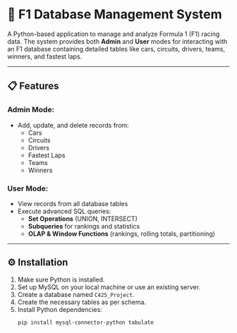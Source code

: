 # 🏁 F1 Database Management System

A Python-based application to manage and analyze Formula 1 (F1) racing data. The system provides both **Admin** and **User** modes for interacting with an F1 database containing detailed tables like cars, circuits, drivers, teams, winners, and fastest laps.

---

## 📋 Features

### Admin Mode:
- Add, update, and delete records from:
  - Cars
  - Circuits
  - Drivers
  - Fastest Laps
  - Teams
  - Winners

### User Mode:
- View records from all database tables
- Execute advanced SQL queries:
  - **Set Operations** (UNION, INTERSECT)
  - **Subqueries** for rankings and statistics
  - **OLAP & Window Functions** (rankings, rolling totals, partitioning)

---

## ⚙️ Installation

1. Make sure Python is installed.
2. Set up MySQL on your local machine or use an existing server.
3. Create a database named `C425_Project`.
4. Create the necessary tables as per schema.
5. Install Python dependencies:
   ```bash
   pip install mysql-connector-python tabulate
